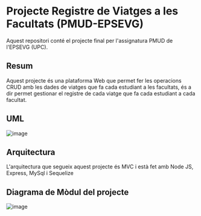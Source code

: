 # Projecte Registre de Viatges a les Facultats  (PMUD-EPSEVG)
Aquest repositori conté el projecte final per l'assignatura PMUD de l'EPSEVG (UPC). 

## Resum
Aquest projecte és una plataforma Web que permet fer les operacions CRUD amb les dades de viatges que fa cada estudiant a les facultats, és a dir permet gestionar el registre de cada viatge que fa cada estudiant a cada facultat. 

## UML
![image](https://user-images.githubusercontent.com/29677743/139540228-de8545a6-337b-444f-9bfd-ed99e12526ec.png)

## Arquitectura
L'arquitectura que segueix aquest projecte és MVC i està fet amb Node JS, Express, MySql i Sequelize

## Diagrama de Mòdul del projecte
![image](https://user-images.githubusercontent.com/29677743/139540423-34949a11-b61e-4b86-90e1-1c1863c936c5.png)

